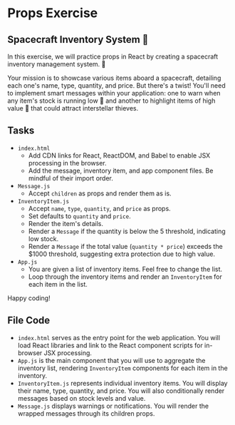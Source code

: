 # Props Exercise

## Spacecraft Inventory System 🌌

In this exercise, we will practice props in React by creating a spacecraft inventory management system. 🥹

Your mission is to showcase various items aboard a spacecraft, detailing each one's name, type, quantity, and price. But there's a twist! You'll need to implement smart messages within your application: one to warn when any item's stock is running low 🚨 and another to highlight items of high value 💎 that could attract interstellar thieves.

## Tasks

- `index.html`
    - Add CDN links for React, ReactDOM, and Babel to enable JSX processing in the browser.
    - Add the message, inventory item, and app component files. Be mindful of their import order.
- `Message.js`
    - Accept `children` as props and render them as is.
- `InventoryItem.js`
    - Accept `name`, `type`, `quantity`, and `price` as props.
    - Set defaults to `quantity` and `price`.
    - Render the item's details.
    - Render a `Message` if the quantity is below the 5 threshold, indicating low stock.
    - Render a `Message` if the total value (`quantity * price`) exceeds the $1000 threshold, suggesting extra protection due to high value.
- `App.js`
    - You are given a list of inventory items. Feel free to change the list.
    - Loop through the inventory items and render an `InventoryItem` for each item in the list.

Happy coding!

## File Code

- `index.html` serves as the entry point for the web application. You will load React libraries and link to the React component scripts for in-browser JSX processing.
- `App.js` is the main component that you will use to aggregate the inventory list, rendering `InventoryItem` components for each item in the inventory.
- `InventoryItem.js` represents individual inventory items. You will display their name, type, quantity, and price. You will also conditionally render messages based on stock levels and value.
- `Message.js` displays warnings or notifications. You will render the wrapped messages through its children props.